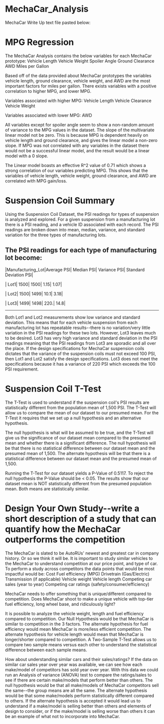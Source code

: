 # MechaCar_Analysis
MechaCar Write Up text file pasted below:



MPG Regression
===============================================================================

The MechaCar Analysis contains the below variables for each MechaCar prototype:
  Vehicle Length
  Vehicle Weight
  Spoiler Angle
  Ground Clearance
  AWD
  Miles per Gallon

Based off of the data provided about MechaCar prototypes the variables vehicle length, ground clearance, vehicle weight, and AWD are the most important factors for miles per gallon. There exists variables with a positive correlation to higher MPG, and lower MPG. 

Variables associated with higher MPG:
  Vehicle Length
  Vehicle Clearance
  Vehicle Weight
  
Variables associated with lower MPG:
  AWD

All variables except for spoiler angle seem to show a non-random amount of variance to the MPG values in the dataset. The slope of the multivariate linear model not be zero. This is because MPG is dependent heavily on vehicle length and ground clearance, and gives the linear model a non-zero slope. If MPG was not correlated with any variables in the dataset there would not be a successful linear model, and the result would be a linear model with a 0 slope. 

The Linear model boasts an effective R^2 value of 0.71 which shows a strong correlation of our variables predicting MPG. This shows that the variables of vehicle length, vehicle weight, ground clearance, and AWD are correlated with MPG gain/loss. 


Suspension Coil Summary
===============================================================================

Using the Suspension Coil Dataset, the PSI readings for types of suspension is analyzed and explored. For a given suspension from a manufacturing lot there is a PSI reading, and a vehicle ID associated with each record. The PSI readings are broken down into mean, median, variance, and standard variation for the three types of manufacturing lots.

The PSI readings for each type of manufacturing lot become:
---------------------------------------------------------------------------------

|Manufacturing_Lot|Average PSI| Median PSI| Variance PSI| Standard Deviation PSI|

|             Lot1|       1500|       1500|         1.15|                   1.07| 

|             Lot2|       1500|       1499|         10.1|                   3.18|

|             Lot3|       1499|       1498|         220.|                   14.8|

---------------------------------------------------------------------------------

Both Lot1 and Lot2 measurements show low variance and standard deviation. This means that for each vehicle suspension from each manufacturing lot has repeatable results--there is no variation/very little variation in the PSI readings for these two lots. However, Lot3 leaves much to be desired. Lot3 has very high variance and standard deviation in the PSI readings meaning that the PSI readings from Lot3 are sporadic and all over the place. 
If the design specifications for MechaCar suspension coils dictates that the variance of the suspension coils must not exceed 100 PSI, then Lot1 and Lot2 satisfy the design specifications. Lot3 does not meet the specifications because it has a variance of 220 PSI which exceeds the 100 PSI requirement. 




Suspension Coil T-Test
===============================================================================

The T-Test is used to understand if the suspension coil's PSI results are statistically different from the population mean of 1,500 PSI. The T-Test will allow us to compare the mean of our dataset to our presumed mean. For the T-Test it requires that we set up a null hypothesis and an alternative hypothesis. 

The null hypothesis is what will be assumed to be true, and the T-Test will give us the significance of our dataset mean compared to the presumed mean and whether there is a significant difference. The null hypothesis will be that there is no statistical difference between our dataset mean and the presumed mean of 1,500. The alternate hypothesis will be that there is a statistical difference between our dataset mean and the presumed mean of 1,500. 

Running the T-Test for our dataset yields a P-Value of 0.5117. To reject the null hypothesis the P-Value should be < 0.05. The results show that our dataset mean is NOT statistically different from the presumed population mean. Both means are statistically similar. 


Design Your Own Study--write a short description of a study that can quantify how the MechaCar outperforms the competition
===============================================================================

The MechaCar is slated to be AutoRUs' newest and greatest car in company history. Or so we think it will be. It is important to study similar vehicles to the MechaCar to understand competition at our price point, and type of car. To perform a study across competitors the data points that would be most impactful would be:
  Cost
  Fuel efficiency (MPG)
  Drivetrain (Gas/Electric)
  Transmission (if applicable)
  Vehicle weight
  Vehicle length
  Competing car sales (year to year)
  Competing car ratings (safety/consumer/efficiency)
  
  
MechaCar needs to offer something that is unique/different compared to competition. Does MechaCar shoot to make a unique vehicle with top-tier fuel efficiency, long wheel base, and ridiculously light?

It is possible to analyze the vehicle weight, length and fuel efficiency compared to competition. Our Null Hypothesis would be that MechaCar is similar to competition in the 3 factors. The alternate hypothesis for fuel efficiency would mean MechaCar is more/less efficient competition. The alternate hypothesis for vehicle length would mean that MechaCar is longer/shorter compared to competition. A Two-Sample T-Test allows us to compare two sample means versus each other to understand the statistical difference between each sample means. 
  
How about understanding similar cars and their sales/ratings? If the data on similar car sales year over year was available, we can see how each make/model of competitors has sold year over year. With this data we could run an Analysis of variance (ANOVA) test to compare the ratings/sales to see if there are certain make/models that perform better than others. The null hypothesis would be that all make/models of MechaCar competitors sell the same--the group means are all the same. The alternate hypothesis would be that some make/models perform statistically different compared to others. If the alternate hypothesis is accepted it would lead us to understand if a make/model is selling better than others and elements of design to consider, or if the make/model is selling worse than others it can be an example of what not to incorporate into MechaCar.





